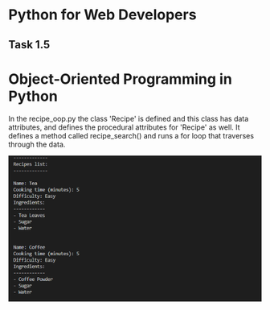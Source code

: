 # Python for Web Developers
## Task 1.5
# Object-Oriented Programming in Python

In the recipe_oop.py the class 'Recipe' is defined and this class has data attributes, and defines the procedural attributes for 'Recipe' as well. It defines a method called recipe_search() and runs a for loop that traverses through the data.

![Screenshot1](Recipes_list_1.png)
